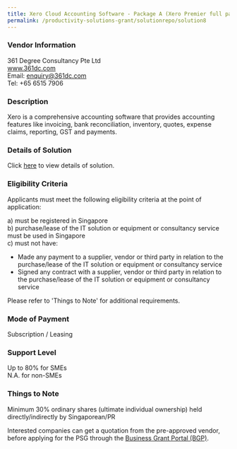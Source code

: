 ```yaml
---
title: Xero Cloud Accounting Software - Package A (Xero Premier full package with consultation)
permalink: /productivity-solutions-grant/solutionrepo/solution8
---
```


### Vendor Information
361 Degree Consultancy Pte Ltd<br>www.361dc.com<br>Email: enquiry@361dc.com<br>Tel: +65 6515 7906

### Description

Xero is a comprehensive accounting software that provides accounting features like invoicing, bank reconciliation, inventory, quotes, expense claims, reporting, GST and payments.

### Details of Solution

Click <a href='https://www.gobusiness.gov.sg/images/psg/361_Degree_Annex_3_wef_23_April_2020_Part_1.pdf' target='_blank'>here</a> to view details of solution.

### Eligibility Criteria

Applicants must meet the following eligibility criteria at the point of application:

a) must be registered in Singapore <br>
b) purchase/lease of the IT solution or equipment or consultancy service must be used in Singapore <br>
c) must not have:
- Made any payment to a supplier, vendor or third party in relation to the purchase/lease of the IT solution or equipment or consultancy service
- Signed any contract with a supplier, vendor or third party in relation to the purchase/lease of the IT solution or equipment or consultancy service

Please refer to 'Things to Note' for additional requirements.

### Mode of Payment
Subscription / Leasing

### Support Level
Up to 80% for SMEs <br>
N.A. for non-SMEs

### Things to Note
Minimum 30% ordinary shares (ultimate individual ownership) held directly/indirectly by Singaporean/PR

Interested companies can get a quotation from the pre-approved vendor, before applying for the PSG through the <a target='_blank' href='https://www.businessgrants.gov.sg/'>Business Grant Portal (BGP)</a>.

